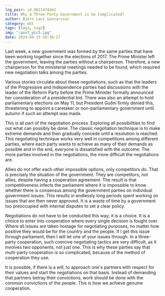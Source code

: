 ```yaml
---
lng_pair: id_8621474de2
title: Why a Three-Party Government is So Complicated?
author: Björn Leví Gunnarsson
category: mbl
tags: [tag1, tag2]
img: ":post_pic5.jpg"
date: 2024-04-15 10:38:27
---
```


Last week, a new government was formed by the same parties that have been working together since the elections of 2017. The Prime Minister left the government, leaving the parties without a chairperson. Therefore, a new chairperson for the ministerial meetings needed to be found, which required new negotiation talks among the parties.

Various stories circulate about these negotiations, such as that the leaders of the Progressive and Independence parties had discussions with the leader of the Reform Party before the Prime Minister formally announced her consideration of a presidential bid. There was also an attempt to hold parliamentary elections on May 11, but President Guðni firmly denied this, threatening to appoint a caretaker or non-parliamentary government until autumn if such an attempt was made.

This is all part of the negotiation process. Exploring all possibilities to find out what can possibly be done. The classic negotiation technique is to make extreme demands and then gradually concede until a resolution is reached. This negotiating technique works very well in competitions among different parties, where each party wants to achieve as many of their demands as possible and in the end, everyone is dissatisfied with the outcome. The more parties involved in the negotiations, the more difficult the negotiations are.

Allies do not offer each other impossible options, only competitors do. That is precisely the situation of the government. They are competitors, not allies, despite having a cooperation agreement. The result is that competitiveness infects the parliament where it is impossible to know whether there is consensus among the government parties on individual government issues. This results in endlessly long periods spent working on issues that are then never approved. It is a waste of time by a government too preoccupied with internal disputes to set a clear policy.

Negotiations do not have to be conducted this way; it is a choice. It is a choice to enter into cooperation where every single decision is fought over. Where all issues are taken hostage for negotiating purposes, no matter how positive they would be for the country and the people. If I get this issue through parliament, then I will let one of your issues through. In a three-party cooperation, such coercive negotiating tactics are very difficult, as it involves two opponents, not just one. This is why these parties say that multi-party cooperation is so complicated, because of the method of cooperation they use.

It is possible, if there is a will, to approach one's partners with respect for their values and start the negotiations on that basis. Instead of demanding that partners betray their convictions, work should be done with the common convictions of the people. This is how we achieve genuine cooperation.
